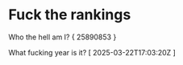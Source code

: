 # Fuck the rankings

Who the hell am I?
{ 25890853 }

What fucking year is it?
[ 2025-03-22T17:03:20Z ]
